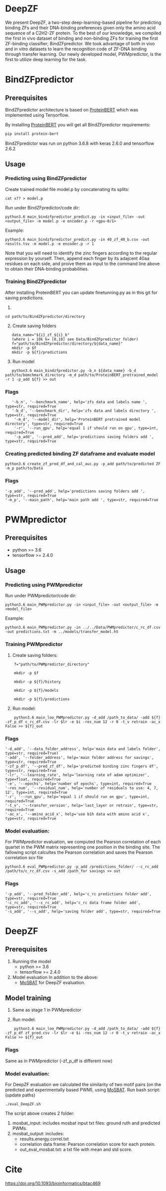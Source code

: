 # DeepZF
We present DeepZF, a two-step deep-learning-based pipeline for predicting binding ZFs and their DNA-binding preferences given only the amino acid sequence of a C2H2-ZF protein. To the best of our knowledge, we compiled the first in vivo dataset of binding and non-binding ZFs for training the first ZF-binding classifier; BindZFpredictor. We took advantage of both in vivo and in vitro datasets to learn the recognition code of ZF-DNA binding through transfer learning. Our newly developed model, PWMpredictor, is the first to utilize deep learning for the task.

# BindZFpredictor
## Prerequisites
BindZFpredictor architecture is based on [ProteinBERT](https://github.com/nadavbra/protein_bert) which was implemented using Tensorflow.

By installing [ProteinBERT](https://github.com/nadavbra/protein_bert) you will get all BindZFpredictor requirements:

```bash
pip install protein-bert
```

BindZFpredictor was run on python 3.6.8 with keras 2.6.0 and tensorflow 2.6.2

## Usage 

### Predicting using BindZFpredictor
Create trained model file model.p by concatenating its splits:
```
cat x?? > model.p
```

Run under BindZFpredictor/code dir:
```
python3.6 main_bindzfpredictor_predict.py -in <input_file> -out <output_file> -m model.p -e encoder.p -r <gpu-0/1>
```
Example:
```
python3.6 main_bindzfpredictor_predict.py -in 40_zf_40_b.csv -out results.tsv -m model.p -e encoder.p -r 1
```

Note that you will need to identify the zinc fingers according to the regular expression by yourself. Then, append each finger by its adajcent 40aa residues on each side, and proive them as input to the command line above to obtain their DNA-binding probabilities.

### Training BindZFpredictor
After installing ProteinBERT you can update finetunning.py as in this git for saving predictions.


1.
 ```
 cd path/to/BindZFpredictor/directory
```
2. Create saving folders 
```
   data_name="${i}_zf_${i}_b"
   (where i = 10k k= [0,10] see Data/BindZFpredictor folder)
   f="path/to/BindZFpredictor/directory/${data_name}"
   mkdir -p $f
   mkdir -p ${f}/predictions
```
3. Run model
```
   python3.6 main_bindzfpredictor.py -b_n ${data_name} -b_d path/to/bemchmark_directory -m_d path/to/ProteinBERT_pretrained_model -r 1 -p_add ${f} >> out
```
### Flags

```
   '-b_n', '--benchmark_name', help='zfs data and labels name ', type=str, required=True
   '-b_d', '--benchmark_dir', help='zfs data and labels directory ', type=str, required=True
    '-m_d', '--model_dir', help='ProteinBERT pretrained model directory', type=str, required=True
    '-r', '--run_gpu', help='equal 1 if should run on gpu', type=int, required=True
    '-p_add', '--pred_add', help='predictions saving folders add ', type=str, required=True
```
### Creating predicted binding ZF dataframe and evaluate model
```
python3.6 create_zf_pred_df_and_cal_auc.py -p_add path/to/predicted ZF -m_p path/to/Data
```
### Flags
```
'-p_add', '--pred_add', help='predictions saving folders add ', type=str, required=True
'-m_p', '--main_path', help='main path add ', type=str, required=True
```
# PWMpredictor

## Prerequisites
* python >= 3.6
* tensorflow >= 2.4.0

	
## Usage

### Predicting using PWMpredictor

Run under PWMpredictor/code dir:
```
python3.6 main_PWMpredictor.py -in <input_file> -out <output_file> -m <model_file>
```
Example:
```
python3.6 main_PWMpredictor.py -in ../../Data/PWMpredictor/c_rc_df.csv -out predictions.txt -m ../models/transfer_model.h5
```

### Training PWMpredictor
1. Create saving folders:
```
	f="path/to/PWMpredictor_directory"

	mkdir -p $f
	
	mkdir -p ${f}/history
	
	mkdir -p ${f}/models
	
	mkdir -p ${f}/predictions
  ```
2. Run model:
```
	python3.6 main_loo_PWMpredictor.py -d_add /path_to_data/ -add ${f} -zf_p_df c_rc_df.csv -lr $lr -e $i -res_num 12 -r 0 -t_v retrain -ac_x False >> ${f}_out
```
### Flags
```
'-d_add', '--data_folder_address', help='main data and labels folder', type=str, required=True)
'-add', '--folder_address', help='main folder address for savings', type=str, required=True
'-zf_p_df', '--pred_zf_df', help='predicted binding zinc fingers df', type=str, required=True
'-lr', '--learning_rate', help='learning rate of adam optimizer', type=float, required=True
'-e', '--epochs', help='number of epochs', type=int, required=True
'-res_num', '--residual_num', help='number of residuals to use: 4, 7, 12', type=int, required=True 
'-r', '--run_gpu', help='equal 1 if should run on gpu', type=int, required=True
'-t_v', '--transfer_version', help='last_layer or retrain', type=str, required=True
'-ac_x', '--amino_acid_x', help='use b1h data with amino acid x', type=str, required=True
```

### Model evaluation:
For PWMpredictor evaluation, we computed the Pearson correlation of each quartet in the PWM matrix representing one position in the binding site.
The fallowing script calcultes the Pearson correlation and saves the Pearson correlation scv file
```
python3.6 eval_PWMpredictor.py -p_add /predictions_folder/ --c_rc_add /path/to/c_rc_df.csv -s_add /path_for savings >> out
```
### Flags
```
'-p_add', '--pred_folder_add', help='c_rc predictions folder add', type=str, required=True
'-c_rc_add', '--c_rc_add', help='c_rc data frame folder add', type=str, required=True
'-s_add', '--s_add', help='saving folder add', type=str, required=True
```

# DeepZF 
## Prerequisites
1. Running the model
	* python >= 3.6
	* tensorflow >= 2.4.0
2. Model evaluation
	In addition to the above:
	* [MoSBAT](https://github.com/csglab/MoSBAT) for DeepZF evaluation.
		
## Model training
1. Same as stage 1 in PWMpredictor

2. Run model:
```
	python3.6 main_loo_PWMpredictor.py -d_add /path_to_data/ -add ${f} -zf_p_df zf_pred.csv -lr $lr -e $i -res_num 12 -r 0 -t_v retrain -ac_x False >> ${f}_out
```
### Flags
Same as in PWMpredictor
(-zf_p_df is different now)

### Model evaluation:
For DeepZF evaluation we calculated the similarity of two motif pairs (on the predicted and experimentally based PWM), using [MoSBAT](https://github.com/csglab/MoSBAT).
Run bash script: (update paths)
```
./eval_DeepZF.sh
```
The script above creates 2 folder:
1. mosbat_input: includes mosbat input txt  files: ground ruth and predicted PWMs.
2. mosbat_output: includes: 
   * results.energy.correl.txt
   * correlation data frame: Pearson correlation score for each protein.
   * out_eval_mosbat.txt: a txt file with mean and std score.

# Cite
https://doi.org/10.1093/bioinformatics/btac469

